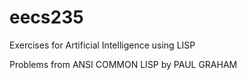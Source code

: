 # eecs235
Exercises for Artificial Intelligence using LISP
 
Problems from ANSI COMMON LISP by PAUL GRAHAM
